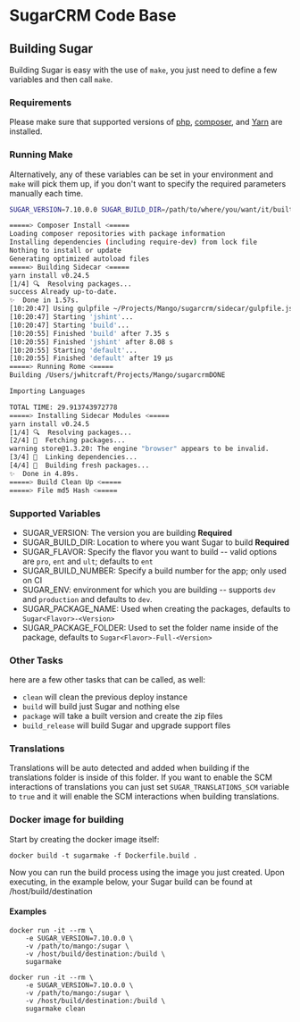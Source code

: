 # SugarCRM Code Base

## Building Sugar

Building Sugar is easy with the use of `make`, you just need to define a few variables and then call `make`.

### Requirements
Please make sure that supported versions of [php](https://secure.php.net/), [composer](https://getcomposer.org/), and [Yarn](https://yarnpkg.com) are installed.

### Running Make

Alternatively, any of these variables can be set in your environment and `make` will pick them up, if you don't want to specify the required parameters manually each time.

```bash
SUGAR_VERSION=7.10.0.0 SUGAR_BUILD_DIR=/path/to/where/you/want/it/built/to make
```
```bash
=====> Composer Install <=====
Loading composer repositories with package information
Installing dependencies (including require-dev) from lock file
Nothing to install or update
Generating optimized autoload files
=====> Building Sidecar <=====
yarn install v0.24.5
[1/4] 🔍  Resolving packages...
success Already up-to-date.
✨  Done in 1.57s.
[10:20:47] Using gulpfile ~/Projects/Mango/sugarcrm/sidecar/gulpfile.js
[10:20:47] Starting 'jshint'...
[10:20:47] Starting 'build'...
[10:20:55] Finished 'build' after 7.35 s
[10:20:55] Finished 'jshint' after 8.08 s
[10:20:55] Starting 'default'...
[10:20:55] Finished 'default' after 19 μs
=====> Running Rome <=====
Building /Users/jwhitcraft/Projects/Mango/sugarcrmDONE

Importing Languages

TOTAL TIME: 29.913743972778
=====> Installing Sidecar Modules <=====
yarn install v0.24.5
[1/4] 🔍  Resolving packages...
[2/4] 🚚  Fetching packages...
warning store@1.3.20: The engine "browser" appears to be invalid.
[3/4] 🔗  Linking dependencies...
[4/4] 📃  Building fresh packages...
✨  Done in 4.89s.
=====> Build Clean Up <=====
=====> File md5 Hash <=====
```

### Supported Variables
- SUGAR_VERSION: The version you are building **Required**
- SUGAR_BUILD_DIR: Location to where you want Sugar to build **Required**
- SUGAR_FLAVOR: Specify the flavor you want to build -- valid options are `pro`, `ent` and `ult`; defaults to `ent`
- SUGAR_BUILD_NUMBER: Specify a build number for the app; only used on CI
- SUGAR_ENV: environment for which you are building -- supports `dev` and `production` and defaults to `dev`.
- SUGAR_PACKAGE_NAME: Used when creating the packages, defaults to `Sugar<Flavor>-<Version>`
- SUGAR_PACKAGE_FOLDER: Used to set the folder name inside of the package, defaults to `Sugar<Flavor>-Full-<Version>`

### Other Tasks
here are a few other tasks that can be called, as well:

- `clean` will clean the previous deploy instance
- `build` will build just Sugar and nothing else
- `package` will take a built version and create the zip files
- `build_release` will build Sugar and upgrade support files

### Translations
Translations will be auto detected and added when building if the translations folder is inside of this folder.  If you want to enable the SCM interactions of translations you can just set `SUGAR_TRANSLATIONS_SCM` variable to `true` and it will enable the SCM interactions when building translations.

### Docker image for building

Start by creating the docker image itself:
```
docker build -t sugarmake -f Dockerfile.build .
```

Now you can run the build process using the image you just created. Upon executing, in the example below, your Sugar build can be found at /host/build/destination

#### Examples
```
docker run -it --rm \
    -e SUGAR_VERSION=7.10.0.0 \
    -v /path/to/mango:/sugar \
    -v /host/build/destination:/build \
    sugarmake

docker run -it --rm \
    -e SUGAR_VERSION=7.10.0.0 \
    -v /path/to/mango:/sugar \
    -v /host/build/destination:/build \
    sugarmake clean
```
